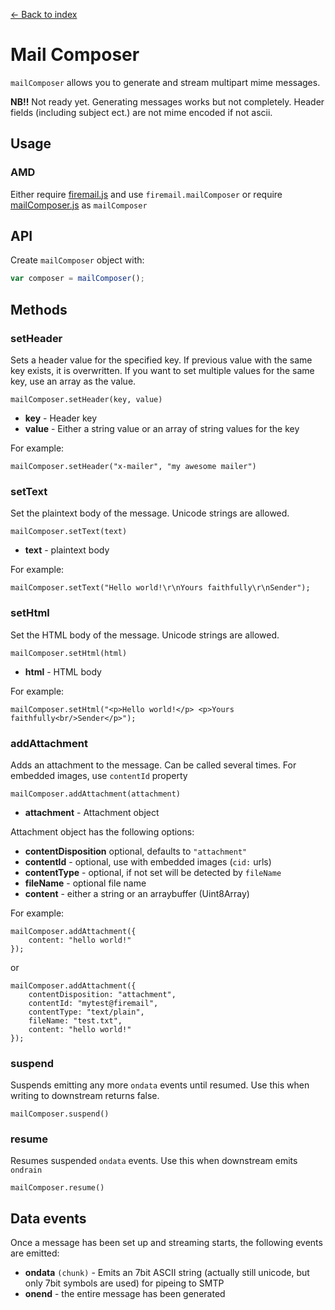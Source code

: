 [← Back to index](../README.md#index)

# Mail Composer

`mailComposer` allows you to generate and stream multipart mime messages.

**NB!!** Not ready yet. Generating messages works but not completely. Header fields (including
subject ect.) are not mime encoded if not ascii.

## Usage

### AMD

Either require [firemail.js](../firemail.js) and use `firemail.mailComposer` or require [mailComposer.js](../lib/mailComposer/mailComposer.js) as `mailComposer`

## API

Create `mailComposer` object with:

```javascript
var composer = mailComposer();
```

## Methods

### setHeader

Sets a header value for the specified key. If previous value with the same key exists, it is overwritten.
If you want to set multiple values for the same key, use an array as the value.

    mailComposer.setHeader(key, value)

  * **key** - Header key
  * **value** - Either a string value or an array of string values for the key

For example:

    mailComposer.setHeader("x-mailer", "my awesome mailer")

### setText

Set the plaintext body of the message. Unicode strings are allowed.

    mailComposer.setText(text)

  * **text** - plaintext body

For example:

    mailComposer.setText("Hello world!\r\nYours faithfully\r\nSender");

### setHtml

Set the HTML body of the message. Unicode strings are allowed.

    mailComposer.setHtml(html)

  * **html** - HTML body

For example:

    mailComposer.setHtml("<p>Hello world!</p> <p>Yours faithfully<br/>Sender</p>");

### addAttachment

Adds an attachment to the message. Can be called several times.
For embedded images, use `contentId` property
     
    mailComposer.addAttachment(attachment)

  * **attachment** - Attachment object

Attachment object has the following options:

  * **contentDisposition** optional, defaults to `"attachment"`
  * **contentId** - optional, use with embedded images (`cid:` urls)
  * **contentType** - optional, if not set will be detected by `fileName`
  * **fileName** - optional file name
  * **content** - either a string or an arraybuffer (Uint8Array)

For example:

    mailComposer.addAttachment({
        content: "hello world!"
    });

or

    mailComposer.addAttachment({
        contentDisposition: "attachment",
        contentId: "mytest@firemail",
        contentType: "text/plain",
        fileName: "test.txt",
        content: "hello world!"
    });

### suspend

Suspends emitting any more `ondata` events until resumed. Use this when 
writing to downstream returns false.

    mailComposer.suspend()

### resume

Resumes suspended `ondata` events. Use this when downstream emits `ondrain`

    mailComposer.resume()

## Data events

Once a message has been set up and streaming starts, the following events are emitted:

  * **ondata** `(chunk)`  - Emits an 7bit ASCII string (actually still unicode, but only 7bit symbols are used) for pipeing to SMTP
  * **onend** - the entire message has been generated